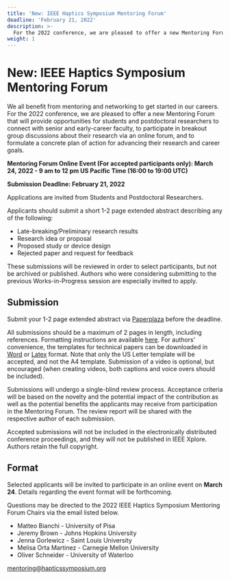 ```yaml
---
title: 'New: IEEE Haptics Symposium Mentoring Forum'
deadline: 'February 21, 2022'
description: >-
  For the 2022 conference, we are pleased to offer a new Mentoring Forum that will provide opportunities for students and postdoctoral researchers to connect with senior and early-career faculty, to participate in breakout group discussions about their research via an online forum, and to formulate a concrete plan of action for advancing their research and career goals.
weight: 1
---
```

# New: IEEE Haptics Symposium Mentoring Forum

We all benefit from mentoring and networking to get started in our careers. For the 2022 conference, we are pleased to offer a new Mentoring Forum that will provide opportunities for students and postdoctoral researchers to connect with senior and early-career faculty, to participate in breakout group discussions about their research via an online forum, and to formulate a concrete plan of action for advancing their research and career goals.  

**Mentoring Forum Online Event (For accepted participants only): March 24, 2022 - 9 am to 12 pm US Pacific Time (16:00 to 19:00 UTC)**

**Submission Deadline: February 21, 2022**

Applications are invited from Students and Postdoctoral Researchers.

Applicants should submit a short 1-2 page extended abstract describing any of the following:

- Late-breaking/Preliminary research results
- Research idea or proposal
- Proposed study or device design
- Rejected paper and request for feedback 

These submissions will be reviewed in order to select participants, but not be archived or published.  Authors who were considering submitting to the previous Works-in-Progress session are especially invited to apply. 

## Submission
Submit your 1-2 page extended abstract via [Paperplaza](http://ras.papercept.net/conferences/scripts/start.pl) before the deadline.

All submissions should be a maximum of 2 pages in length, including references. Formatting instructions are available [here](http://ras.papercept.net/conferences/support/support.php). For authors’ convenience, the templates for technical papers can be downloaded in [Word](http://ras.papercept.net/conferences/support/word.php) or [Latex](http://ras.papercept.net/conferences/support/tex.php) format. Note that only the US Letter template will be accepted, and not the A4 template. Submission of a video is optional, but encouraged (when creating videos, both captions and voice overs should be included).

Submissions will undergo a single-blind review process. Acceptance criteria will be based on the novelty and the potential impact of the contribution as well as the potential benefits the applicants may receive from participation in the Mentoring Forum. The review report will be shared with the respective author of each submission.

Accepted submissions will not be included in the electronically distributed conference proceedings, and they will not be published in IEEE Xplore. Authors retain the full copyright.

## Format
Selected applicants will be invited to participate in an online event on **March 24**.  Details regarding the event format will be forthcoming.

<!--
In it, several break-out sessions will be organized and will run in parallel. The sessions will group papers belonging to similar research areas within haptics. Participants will have 5 minutes to present their contribution in a pitch presentation with slides (required). The remaining time will be devoted to interactive discussions. One senior and one early-career haptics researcher will lead the discussions in each breakout session.  Each participant will be aided in identifying a concrete plan of action for attaining their goals.  Participants will follow up by checking in with their mentors approximately 6 months after the event.
-->

Questions may be directed to the 2022 IEEE Haptics Symposium Mentoring Forum Chairs via the email listed below.

- Matteo Bianchi - University of Pisa
- Jeremy Brown - Johns Hopkins University
- Jenna Gorlewicz - Saint Louis University
- Melisa Orta Martinez - Carnegie Mellon University
- Oliver Schneider - University of Waterloo

[mentoring@hapticssymposium.org](mailto:mentoring@hapticssymposium.org)
